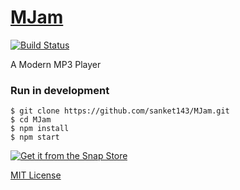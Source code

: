 # [MJam](https://sanket143.github.io/MJam)
[![Build Status](https://travis-ci.org/sanket143/MJam.svg?branch=master)](https://travis-ci.org/sanket143/MJam)


A Modern MP3 Player

### **Run in development**
```shell
$ git clone https://github.com/sanket143/MJam.git
$ cd MJam
$ npm install
$ npm start
```

[![Get it from the Snap Store](https://snapcraft.io/static/images/badges/en/snap-store-white.svg)](https://snapcraft.io/mjam)

[MIT License](LICENSE)
